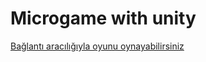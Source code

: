 # Microgame with unity
 [Bağlantı aracılığıyla oyunu oynayabilirsiniz](https://play.unity.com/mg/other/webgl-rk3)
